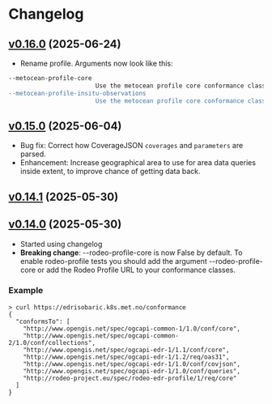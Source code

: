 # Changelog

## [v0.16.0](https://github.com/metno/sedr/releases/tag/v0.16.0) (2025-06-24)

- Rename profile. Arguments now look like this:

```bash
--metocean-profile-core
                        Use the metocean profile core conformance class even though the API doesn't specify it. Default False.
--metocean-profile-insitu-observations
                        Use the metocean profile core conformance class even though the API doesn't specify it. Default False.
```

## [v0.15.0](https://github.com/metno/sedr/releases/tag/v0.15.0) (2025-06-04)

- Bug fix: Correct how CoverageJSON `coverages` and `parameters` are parsed.
- Enhancement: Increase geographical area to use for area data queries inside extent, to improve chance of getting data back.

## [v0.14.1](https://github.com/metno/sedr/releases/tag/v0.14.1) (2025-05-30)

## [v0.14.0](https://github.com/metno/sedr/releases/tag/v0.14.0) (2025-05-30)

- Started using changelog
- **Breaking change**: --rodeo-profile-core is now False by default. To enable rodeo-profile tests you should add the argument --rodeo-profile-core or add the Rodeo Profile URL to your conformance classes.

### Example

    > curl https://edrisobaric.k8s.met.no/conformance
    {
      "conformsTo": [
        "http://www.opengis.net/spec/ogcapi-common-1/1.0/conf/core",
        "http://www.opengis.net/spec/ogcapi-common-2/1.0/conf/collections",
        "http://www.opengis.net/spec/ogcapi-edr-1/1.1/conf/core",
        "http://www.opengis.net/spec/ogcapi-edr-1/1.2/req/oas31",
        "http://www.opengis.net/spec/ogcapi-edr-1/1.0/conf/covjson",
        "http://www.opengis.net/spec/ogcapi-edr-1/1.0/conf/queries",
        "http://rodeo-project.eu/spec/rodeo-edr-profile/1/req/core"
      ]
    }
